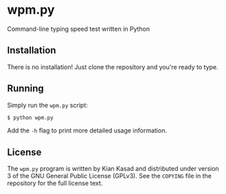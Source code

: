 # wpm.py
Command-line typing speed test written in Python

## Installation
There is no installation!
Just clone the repository and you're ready to type.

## Running
Simply run the `wpm.py` script:

```sh
$ python wpm.py
```

Add the `-h` flag to print more detailed usage information.

## License
The `wpm.py` program is written by Kian Kasad and
distributed under version 3 of the GNU General Public License (GPLv3).
See the `COPYING` file in the repository for the full license text.
